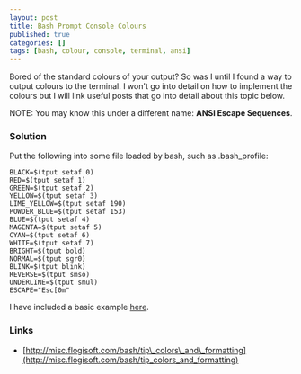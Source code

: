 ```yaml
---
layout: post
title: Bash Prompt Console Colours
published: true
categories: []
tags: [bash, colour, console, terminal, ansi]
---
```

Bored of the standard colours of your output? So was I until I found a way to output colours to the terminal. I won't go into detail on how to implement the colours but I will link useful posts that go into detail about this topic below.

NOTE: You may know this under a different name: **ANSI Escape Sequences**.

### Solution

Put the following into some file loaded by bash, such as .bash_profile:

	BLACK=$(tput setaf 0)
	RED=$(tput setaf 1)
	GREEN=$(tput setaf 2)
	YELLOW=$(tput setaf 3)
	LIME_YELLOW=$(tput setaf 190)
	POWDER_BLUE=$(tput setaf 153)
	BLUE=$(tput setaf 4)
	MAGENTA=$(tput setaf 5)
	CYAN=$(tput setaf 6)
	WHITE=$(tput setaf 7)
	BRIGHT=$(tput bold)
	NORMAL=$(tput sgr0)
	BLINK=$(tput blink)
	REVERSE=$(tput smso)
	UNDERLINE=$(tput smul)
	ESCAPE="Esc[0m"

I have included a basic example [here](http://blog.shaydesdsgn.com/handy-git-tips/).

### Links

- [http://misc.flogisoft.com/bash/tip\_colors\_and\_formatting](http://misc.flogisoft.com/bash/tip_colors_and_formatting)
